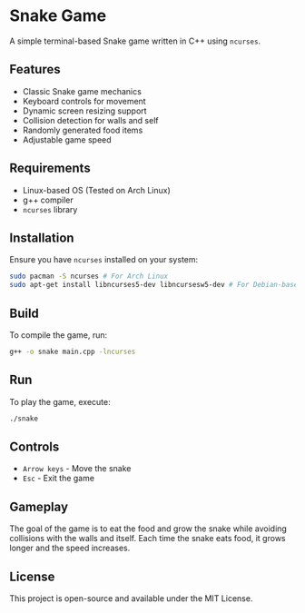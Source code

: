 # Snake Game

A simple terminal-based Snake game written in C++ using `ncurses`.

## Features
- Classic Snake game mechanics
- Keyboard controls for movement
- Dynamic screen resizing support
- Collision detection for walls and self
- Randomly generated food items
- Adjustable game speed

## Requirements
- Linux-based OS (Tested on Arch Linux)
- g++ compiler
- `ncurses` library

## Installation
Ensure you have `ncurses` installed on your system:
```sh
sudo pacman -S ncurses # For Arch Linux
sudo apt-get install libncurses5-dev libncursesw5-dev # For Debian-based systems
```

## Build
To compile the game, run:
```sh
g++ -o snake main.cpp -lncurses
```

## Run
To play the game, execute:
```sh
./snake
```

## Controls
- `Arrow keys` - Move the snake
- `Esc` - Exit the game

## Gameplay
The goal of the game is to eat the food and grow the snake while avoiding collisions with the walls and itself. Each time the snake eats food, it grows longer and the speed increases.

## License
This project is open-source and available under the MIT License.

